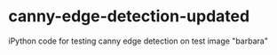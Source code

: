 # canny-edge-detection-updated
iPython code for testing canny edge detection on test image "barbara"
